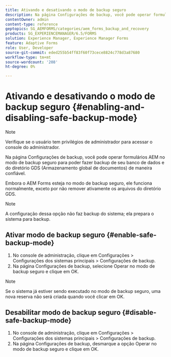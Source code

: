 ```yaml
---
title: Ativando e desativando o modo de backup seguro
description: Na página Configurações de backup, você pode operar formulários AEM no modo de backup seguro para poder fazer backup de seu banco de dados e do diretório GDS (Armazenamento global de documentos) de maneira confiável. Saiba como ativar e desativar o modo de backup seguro.
contentOwner: admin
content-type: reference
geptopics: SG_AEMFORMS/categories/aem_forms_backup_and_recovery
products: SG_EXPERIENCEMANAGER/6.5/FORMS
solution: Experience Manager, Experience Manager Forms
feature: Adaptive Forms
role: User, Developer
source-git-commit: eded255b54ff83f60f73cece8824c778d3a87680
workflow-type: tm+mt
source-wordcount: '208'
ht-degree: 0%

---
```


# Ativando e desativando o modo de backup seguro {#enabling-and-disabling-safe-backup-mode}

>[!NOTE]
> 
> Verifique se o usuário tem privilégios de administrador para acessar o console do administrador.

Na página Configurações de backup, você pode operar formulários AEM no modo de backup seguro para poder fazer backup de seu banco de dados e do diretório GDS (Armazenamento global de documentos) de maneira confiável.

Embora o AEM Forms esteja no modo de backup seguro, ele funciona normalmente, exceto por não remover ativamente os arquivos do diretório GDS.

>[!NOTE]
>
>A configuração dessa opção não faz backup do sistema; ela prepara o sistema para backup.

## Ativar modo de backup seguro {#enable-safe-backup-mode}

1. No console de administração, clique em Configurações > Configurações dos sistemas principais > Configurações de backup.
1. Na página Configurações de backup, selecione Operar no modo de backup seguro e clique em OK.

>[!NOTE]
>
>Se o sistema já estiver sendo executado no modo de backup seguro, uma nova reserva não será criada quando você clicar em OK.

## Desabilitar modo de backup seguro {#disable-safe-backup-mode}

1. No console de administração, clique em Configurações > Configurações dos sistemas principais > Configurações de backup.
1. Na página Configurações de backup, desmarque a opção Operar no modo de backup seguro e clique em OK.
